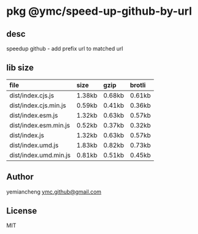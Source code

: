 # pkg @ymc/speed-up-github-by-url

## desc
speedup github - add prefix url to matched url

## lib size  
file | size | gzip | brotli
:---- | :---- | :---- | :----
dist/index.cjs.js | 1.38kb | 0.68kb | 0.61kb
dist/index.cjs.min.js | 0.59kb | 0.41kb | 0.36kb
dist/index.esm.js | 1.32kb | 0.63kb | 0.57kb
dist/index.esm.min.js | 0.52kb | 0.37kb | 0.32kb
dist/index.js | 1.32kb | 0.63kb | 0.57kb
dist/index.umd.js | 1.83kb | 0.82kb | 0.73kb
dist/index.umd.min.js | 0.81kb | 0.51kb | 0.45kb

## Author
yemiancheng <ymc.github@gmail.com>

## License
MIT